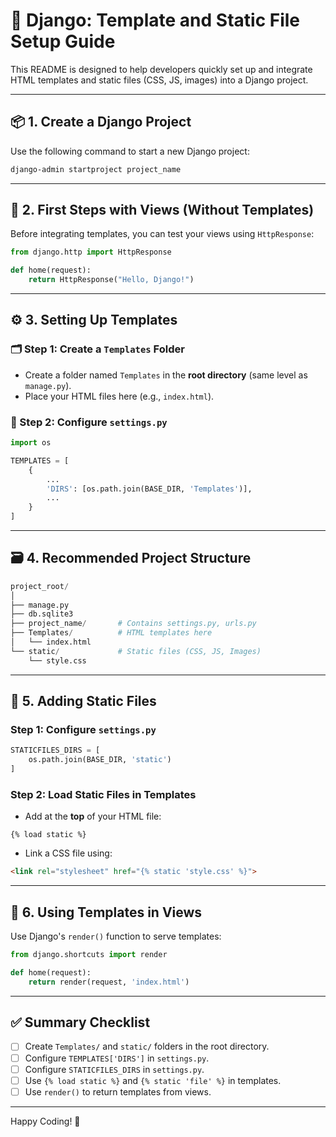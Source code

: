 
# 🧩 Django: Template and Static File Setup Guide

This README is designed to help developers quickly set up and integrate HTML templates and static files (CSS, JS, images) into a Django project.

---

## 📦 1. Create a Django Project

Use the following command to start a new Django project:

```bash
django-admin startproject project_name
```

---

## 🧪 2. First Steps with Views (Without Templates)

Before integrating templates, you can test your views using `HttpResponse`:

```python
from django.http import HttpResponse

def home(request):
    return HttpResponse("Hello, Django!")
```

---

## ⚙️ 3. Setting Up Templates

### 🗂️ Step 1: Create a `Templates` Folder

- Create a folder named `Templates` in the **root directory** (same level as `manage.py`).
- Place your HTML files here (e.g., `index.html`).

### 🧾 Step 2: Configure `settings.py`

```python
import os

TEMPLATES = [
    {
        ...
        'DIRS': [os.path.join(BASE_DIR, 'Templates')],
        ...
    }
]
```

---

## 🗃️ 4. Recommended Project Structure

```python
project_root/
│
├── manage.py
├── db.sqlite3
├── project_name/       # Contains settings.py, urls.py
├── Templates/          # HTML templates here
│   └── index.html
└── static/             # Static files (CSS, JS, Images)
    └── style.css
```

---

## 🎨 5. Adding Static Files

### Step 1: Configure `settings.py`

```python
STATICFILES_DIRS = [
    os.path.join(BASE_DIR, 'static')
]
```

### Step 2: Load Static Files in Templates

- Add at the **top** of your HTML file:
  
```django
{% load static %}
```

- Link a CSS file using:
  
```html
<link rel="stylesheet" href="{% static 'style.css' %}">
```

---

## 🧠 6. Using Templates in Views

Use Django's `render()` function to serve templates:

```python
from django.shortcuts import render

def home(request):
    return render(request, 'index.html')
```

---

## ✅ Summary Checklist

- [ ] Create `Templates/` and `static/` folders in the root directory.
- [ ] Configure `TEMPLATES['DIRS']` in `settings.py`.
- [ ] Configure `STATICFILES_DIRS` in `settings.py`.
- [ ] Use `{% load static %}` and `{% static 'file' %}` in templates.
- [ ] Use `render()` to return templates from views.

---

Happy Coding! 🚀
